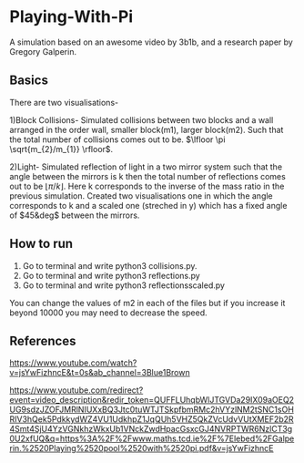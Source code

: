 # Playing-With-Pi

A simulation based on an awesome video by 3b1b, and a research paper by Gregory Galperin.

## Basics

There are two visualisations-

1)Block Collisions- Simulated collisions between two blocks and a wall arranged in the order wall, smaller block(m1),
larger block(m2). Such that the total number of collisions comes out to be.
$\lfloor \pi \sqrt{m_{2}/m_{1}} \rfloor$.

2)Light- Simulated reflection of light in a two mirror system such that the angle between the mirrors is
k then the total number of reflections comes out to be $\lfloor \pi /k \rfloor$. Here k corresponds to the inverse
of the mass ratio in the previous simulation. Created two visualisations one in which the angle corresponds to k and a
scaled one (streched in y) which has a fixed angle of $45&deg$ between the mirrors.

## How to run

1) Go to terminal and write python3 collisions.py.
2) Go to terminal and write python3 reflections.py
3) Go to terminal and write python3 reflectionsscaled.py

You can change the values of m2 in each of the files but if you increase it beyond 10000 you may need to decrease
the speed.

## References

https://www.youtube.com/watch?v=jsYwFizhncE&t=0s&ab_channel=3Blue1Brown

https://www.youtube.com/redirect?event=video_description&redir_token=QUFFLUhqbWlJTGVDa29IX09aOEQ2UG9sdzJZOFJMRlNIUXxBQ3Jtc0tuWTJTSkpfbmRMc2hVYzlNM2tSNC1sOHRIV3hQek5PdkkydWZ4VU1UdkhpZ1JqQUh5VHZ5QkZVcUdvVUtXMEF2b2R4Smt4SjU4YzVGNkhzWkxUb1VNckZwdHpacGsxcGJ4NVRPTWR6NzlCT3g0U2xfUQ&q=https%3A%2F%2Fwww.maths.tcd.ie%2F%7Elebed%2FGalperin.%2520Playing%2520pool%2520with%2520pi.pdf&v=jsYwFizhncE

